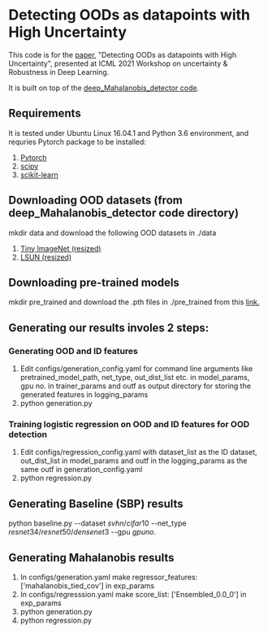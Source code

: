 # Detecting OODs as datapoints with High Uncertainty
This code is for the [paper](http://www.gatsby.ucl.ac.uk/~balaji/udl2021/accepted-papers/UDL2021-paper-081.pdf), "Detecting OODs as datapoints with High Uncertainty", presented at ICML 2021 Workshop on uncertainty & Robustness in Deep Learning. 

It is built on top of the [deep_Mahalanobis_detector code](https://github.com/pokaxpoka/deep_Mahalanobis_detector).

## Requirements
It is tested under Ubuntu Linux 16.04.1 and Python 3.6 environment, and requries Pytorch package to be installed:

1. [Pytorch](https://pytorch.org/)
2. [scipy](https://github.com/scipy/scipy)
3. [scikit-learn](https://scikit-learn.org/stable/)

## Downloading OOD datasets (from deep_Mahalanobis_detector code directory)
mkdir data and download the following OOD datasets in ./data
1. [Tiny ImageNet (resized)](https://www.dropbox.com/s/kp3my3412u5k9rl/Imagenet_resize.tar.gz)
2. [LSUN (resized)](https://www.dropbox.com/s/moqh2wh8696c3yl/LSUN_resize.tar.gz)

## Downloading pre-trained models
mkdir pre_trained and download the .pth files in ./pre_trained from this [link.](https://drive.google.com/drive/folders/1yuiTOgKgPsLGNJwoRckSAHXBZ_AOBlGI?usp=sharing)

## Generating our results involes 2 steps:
### Generating OOD and ID features
1. Edit configs/generation_config.yaml for command line arguments like pretrained_model_path, net_type, out_dist_list etc. in model_params, gpu no. in trainer_params and outf as output directory for storing the generated features in logging_params
2. python generation.py

### Training logistic regression on OOD and ID features for OOD detection
1. Edit configs/regression_config.yaml with dataset_list as the ID dataset, out_dist_list in model_params and outf in the logging_params as the same outf in generation_config.yaml
2. python regression.py

## Generating Baseline (SBP) results
python baseline.py --dataset $svhn/cifar10$ --net_type $resnet34/resnet50/densenet3$ --gpu $gpu no.$

## Generating Mahalanobis results
1. In configs/generation.yaml make regressor_features: ['mahalanobis_tied_cov'] in exp_params
2. In configs/regresssion.yaml make score_list: ['Ensembled_0.0_0'] in exp_params
3. python generation.py
4. python regression.py
